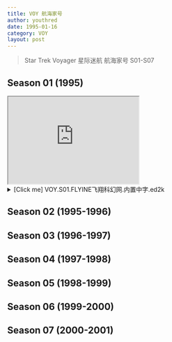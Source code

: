 ```yaml
---
title: VOY 航海家号
author: youthred
date: 1995-01-16
category: VOY
layout: post
---
```


> Star Trek Voyager 星际迷航 航海家号 S01-S07 

## Season 01 (1995)

<iframe id="inlineFrameExample"
title="VOY.S01"
width="300"
height="200"
src="https://startrekuniverse.github.io/resources/Star.Trek.VOY/FLYINE.InnerChineseSub/S01.txt">
</iframe>

<details><summary>[Click me] VOY.S01.FLYINE飞翔科幻网.内置中字.ed2k</summary>

[VOY.S01.FLYINE飞翔科幻网.内置中字.ed2k](https://startrekuniverse.github.io/resources/Star.Trek.VOY/FLYINE.InnerChineseSub/S01.txt)
</details>

## Season 02 (1995-1996)
## Season 03 (1996-1997)
## Season 04 (1997-1998)
## Season 05 (1998-1999)
## Season 06 (1999-2000)
## Season 07 (2000-2001)